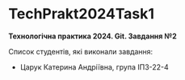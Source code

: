 # TechPrakt2024Task1
**Технологічна практика 2024. Git. Завдання №2**

Список студентів, які виконали завдання:
* Царук Катерина Андріївна, група ІПЗ-22-4
